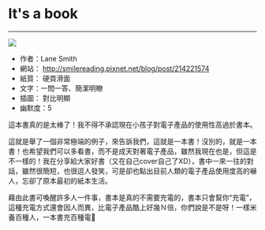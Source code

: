 # It's a book
---
![](https://images-na.ssl-images-amazon.com/images/I/41%2BKeoMFQ%2BL._SX388_BO1,204,203,200_.jpg)
+ 作者：Lane Smith
+ 網站： http://smilereading.pixnet.net/blog/post/214221574
+ 紙質： 硬頁滑面
+ 文字：一問一答、簡潔明瞭
+ 插圖： 對比明顯
+ 幽默度：5

這本書真的是太棒了！我不得不承認現在小孩子對電子產品的使用性高過於書本。

這就是舉了一個非常極端的例子，來告訴我們，這就是一本書！沒別的，就是一本書！也希望我們可以多看書，而不是成天對著電子產品，雖然我現在也是，但這是不一樣的！我在分享給大家好書（又在自己cover自己了XD），書中一來一往的對話，雖然很簡短，也很逗人發笑，可是卻也點出目前人類的電子產品使用度高的嚇人，忘卻了原本最初的紙本生活。


藉由此書可喚醒許多人一件事，書本是真的不需要充電的，書本只會幫你“充電”，這種充電方式還會因人而異，比電子產品酷上好幾Ｎ倍，你們說是不是呀！一樣米養百種人，一本書充百種電

